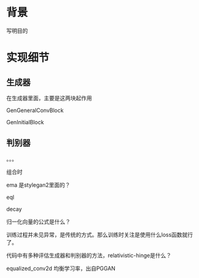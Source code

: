 # 背景

写明目的

# 实现细节

## 生成器

在生成器里面，主要是这两块起作用

GenGeneralConvBlock

GenInitialBlock

## 判别器

。。。



组合时

ema 是stylegan2里面的？

eql

decay



归一化向量的公式是什么？

训练过程并未见异常，是传统的方式。那么训练时关注是使用什么loss函数就行了。

代码中有多种评估生成器和判别器的方法，relativistic-hinge是什么？

equalized_conv2d 均衡学习率，出自PGGAN

